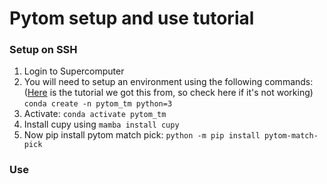 # Pytom setup and use tutorial

### Setup on SSH
1. Login to Supercomputer
2. You will need to setup an environment using the following commands:
([Here](https://github.com/SBC-Utrecht/pytom-match-pick?tab=readme-ov-file) is the tutorial we got this from, so check here if it's not working) 
```conda create -n pytom_tm python=3```
3. Activate: `conda activate pytom_tm`
4. Install cupy using ```mamba install cupy```
5. Now pip install pytom match pick: `python -m pip install pytom-match-pick`

### Use


